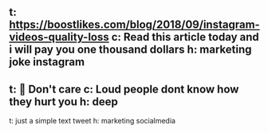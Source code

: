 t: https://boostlikes.com/blog/2018/09/instagram-videos-quality-loss
c: Read this article today and i will pay you one thousand dollars
h: marketing joke instagram
---
t: 🤷 Don't care
c: Loud people dont know how they hurt you
h: deep
---
t: just a simple text tweet
h: marketing socialmedia
